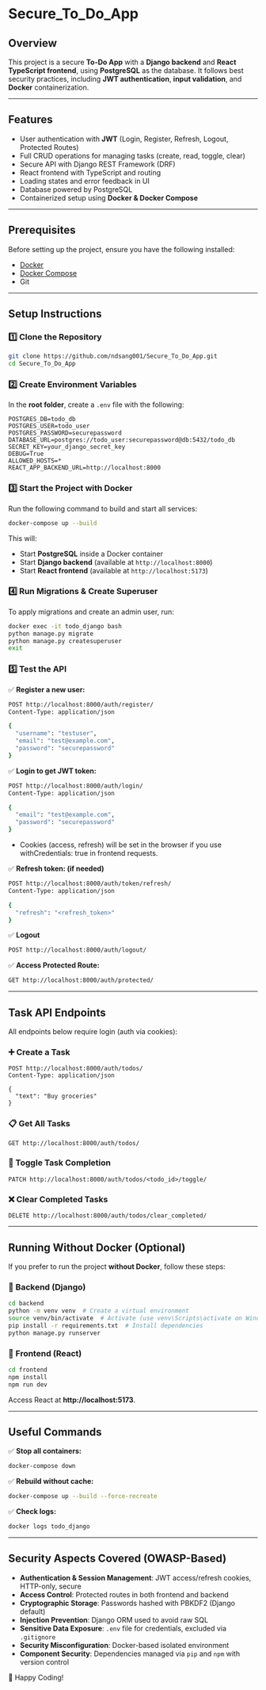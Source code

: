 # Secure_To_Do_App

## Overview
This project is a secure **To-Do App** with a **Django backend** and **React TypeScript frontend**, using **PostgreSQL** as the database. It follows best security practices, including **JWT authentication**, **input validation**, and **Docker** containerization.

---

## Features
- User authentication with **JWT** (Login, Register, Refresh, Logout, Protected Routes)
- Full CRUD operations for managing tasks (create, read, toggle, clear)
- Secure API with Django REST Framework (DRF)
- React frontend with TypeScript and routing
- Loading states and error feedback in UI
- Database powered by PostgreSQL
- Containerized setup using **Docker & Docker Compose**

---

## Prerequisites
Before setting up the project, ensure you have the following installed:
- [Docker](https://www.docker.com/get-started)
- [Docker Compose](https://docs.docker.com/compose/)
- Git

---

## Setup Instructions

### 1️⃣ Clone the Repository
```bash
git clone https://github.com/ndsang001/Secure_To_Do_App.git
cd Secure_To_Do_App
```

### 2️⃣ Create Environment Variables
In the **root folder**, create a `.env` file with the following:
```
POSTGRES_DB=todo_db
POSTGRES_USER=todo_user
POSTGRES_PASSWORD=securepassword
DATABASE_URL=postgres://todo_user:securepassword@db:5432/todo_db
SECRET_KEY=your_django_secret_key
DEBUG=True
ALLOWED_HOSTS=*
REACT_APP_BACKEND_URL=http://localhost:8000
```

### 3️⃣ Start the Project with Docker
Run the following command to build and start all services:
```bash
docker-compose up --build
```
This will:
- Start **PostgreSQL** inside a Docker container
- Start **Django backend** (available at `http://localhost:8000`)
- Start **React frontend** (available at `http://localhost:5173`)

### 4️⃣ Run Migrations & Create Superuser
To apply migrations and create an admin user, run:
```bash
docker exec -it todo_django bash
python manage.py migrate
python manage.py createsuperuser
exit
```

### 5️⃣ Test the API
✅ **Register a new user:**
```bash
POST http://localhost:8000/auth/register/
Content-Type: application/json

{
  "username": "testuser",
  "email": "test@example.com",
  "password": "securepassword"
}
```

✅ **Login to get JWT token:**
```bash
POST http://localhost:8000/auth/login/
Content-Type: application/json

{
  "email": "test@example.com",
  "password": "securepassword"
}
```
- Cookies (access, refresh) will be set in the browser if you use withCredentials: true in frontend requests.

✅ **Refresh token: (if needed)**
```bash
POST http://localhost:8000/auth/token/refresh/
Content-Type: application/json

{
  "refresh": "<refresh_token>"
}
```

✅ **Logout**
```bash
POST http://localhost:8000/auth/logout/
```

✅ **Access Protected Route:**
```bash
GET http://localhost:8000/auth/protected/
```

---

## Task API Endpoints

All endpoints below require login (auth via cookies):

### ➕ Create a Task
```http
POST http://localhost:8000/auth/todos/
Content-Type: application/json

{
  "text": "Buy groceries"
}
```

### 📋 Get All Tasks
```http
GET http://localhost:8000/auth/todos/
```

### 🔄 Toggle Task Completion
```http
PATCH http://localhost:8000/auth/todos/<todo_id>/toggle/
```

### ❌ Clear Completed Tasks
```http
DELETE http://localhost:8000/auth/todos/clear_completed/
```

---

## Running Without Docker (Optional)
If you prefer to run the project **without Docker**, follow these steps:

### 🔹 Backend (Django)
```bash
cd backend
python -m venv venv  # Create a virtual environment
source venv/bin/activate  # Activate (use venv\Scripts\activate on Windows)
pip install -r requirements.txt  # Install dependencies
python manage.py runserver
```

### 🔹 Frontend (React)
```bash
cd frontend
npm install
npm run dev
```
Access React at **http://localhost:5173**.

---

## Useful Commands
✅ **Stop all containers:**
```bash
docker-compose down
```
✅ **Rebuild without cache:**
```bash
docker-compose up --build --force-recreate
```
✅ **Check logs:**
```bash
docker logs todo_django
```

---

## Security Aspects Covered (OWASP-Based)
- **Authentication & Session Management**: JWT access/refresh cookies, HTTP-only, secure
- **Access Control**: Protected routes in both frontend and backend
- **Cryptographic Storage**: Passwords hashed with PBKDF2 (Django default)
- **Injection Prevention**: Django ORM used to avoid raw SQL
- **Sensitive Data Exposure**: `.env` file for credentials, excluded via `.gitignore`
- **Security Misconfiguration**: Docker-based isolated environment
- **Component Security**: Dependencies managed via `pip` and `npm` with version control

🚀 Happy Coding!
